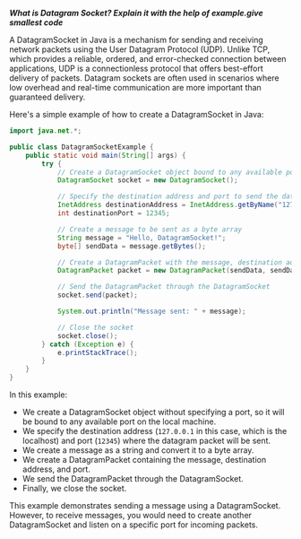 ***What is Datagram Socket? Explain it with the help of example.give smallest code***

A DatagramSocket in Java is a mechanism for sending and receiving network packets using the User Datagram Protocol (UDP). Unlike TCP, which provides a reliable, ordered, and error-checked connection between applications, UDP is a connectionless protocol that offers best-effort delivery of packets. Datagram sockets are often used in scenarios where low overhead and real-time communication are more important than guaranteed delivery.

Here's a simple example of how to create a DatagramSocket in Java:

```java
import java.net.*;

public class DatagramSocketExample {
    public static void main(String[] args) {
        try {
            // Create a DatagramSocket object bound to any available port
            DatagramSocket socket = new DatagramSocket();

            // Specify the destination address and port to send the datagram packet
            InetAddress destinationAddress = InetAddress.getByName("127.0.0.1");
            int destinationPort = 12345;

            // Create a message to be sent as a byte array
            String message = "Hello, DatagramSocket!";
            byte[] sendData = message.getBytes();

            // Create a DatagramPacket with the message, destination address, and port
            DatagramPacket packet = new DatagramPacket(sendData, sendData.length, destinationAddress, destinationPort);

            // Send the DatagramPacket through the DatagramSocket
            socket.send(packet);

            System.out.println("Message sent: " + message);

            // Close the socket
            socket.close();
        } catch (Exception e) {
            e.printStackTrace();
        }
    }
}
```

In this example:
- We create a DatagramSocket object without specifying a port, so it will be bound to any available port on the local machine.
- We specify the destination address (`127.0.0.1` in this case, which is the localhost) and port (`12345`) where the datagram packet will be sent.
- We create a message as a string and convert it to a byte array.
- We create a DatagramPacket containing the message, destination address, and port.
- We send the DatagramPacket through the DatagramSocket.
- Finally, we close the socket.

This example demonstrates sending a message using a DatagramSocket. However, to receive messages, you would need to create another DatagramSocket and listen on a specific port for incoming packets.
